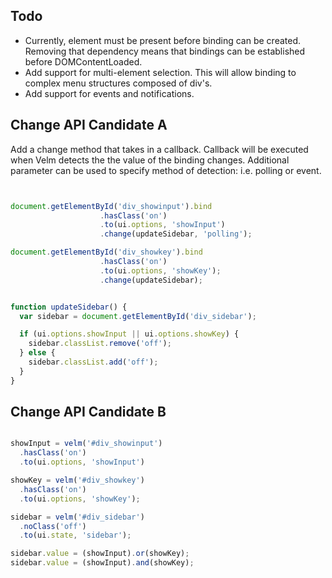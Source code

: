 ## Todo

* Currently, element must be present before binding can be created. Removing that dependency means that bindings can be established before DOMContentLoaded.
* Add support for multi-element selection. This will allow binding to complex
menu structures composed of div's.
* Add support for events and notifications.


## Change API Candidate A

Add a change method that takes in a callback. Callback will be executed when Velm detects the the value of the binding changes. Additional parameter can be used to specify method of detection: i.e. polling or event.

```javascript


document.getElementById('div_showinput').bind
                    .hasClass('on')
                    .to(ui.options, 'showInput')
                    .change(updateSidebar, 'polling');

document.getElementById('div_showkey').bind
                    .hasClass('on')
                    .to(ui.options, 'showKey');
                    .change(updateSidebar);


function updateSidebar() {
  var sidebar = document.getElementById('div_sidebar');

  if (ui.options.showInput || ui.options.showKey) {
    sidebar.classList.remove('off');
  } else {
    sidebar.classList.add('off');
  }
}

```


## Change API Candidate B

```javascript

showInput = velm('#div_showinput')
  .hasClass('on')
  .to(ui.options, 'showInput')

showKey = velm('#div_showkey')
  .hasClass('on')
  .to(ui.options, 'showKey');

sidebar = velm('#div_sidebar')
  .noClass('off')
  .to(ui.state, 'sidebar');

sidebar.value = (showInput).or(showKey);
sidebar.value = (showInput).and(showKey);

```
